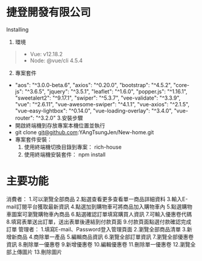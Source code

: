 
# 捷登開發有限公司

Installing

1. 環境
> - Vue: v12.18.2
> - Node: @vue/cli 4.5.4
2. 專案套件
-   "aos": "^3.0.0-beta.6",
    "axios": "^0.20.0",
    "bootstrap": "^4.5.2",
    "core-js": "^3.6.5",
    "jquery": "^3.5.1",
    "leaflet": "^1.6.0",
    "popper.js": "^1.16.1",
    "sweetalert2": "^9.17.1",
    "swiper": "^5.3.7",
    "vee-validate": "^3.3.9",
    "vue": "^2.6.11",
    "vue-awesome-swiper": "^4.1.1",
    "vue-axios": "^2.1.5",
    "vue-easy-lightbox": "^0.14.0",
    "vue-loading-overlay": "^3.4.0",
    "vue-router": "^3.2.0"
3.安裝步驟
- 開啟終端機到存放專案本機位置並執行
- git clone git@github.com:YAngTsungJen/New-home.git
- 專案套件安裝：
    1. 使用終端機切換目錄到專案： rich-house
    2. 使用終端機安裝套件： npm install
 
# 主要功能
消費者：
1.可以瀏覽全部商品
2.點選查看更多查看單一商品詳細資料
3.輸入E-mail訂閱平台獲取最新資訊
4.點選加到購物車可將商品加入購物車內
5.點選購物車圖案可瀏覽購物車內商品
6.點選確認訂單填寫購買人資訊
7.可輸入優惠卷代碼
8.填寫表單送出訂單，送出表單後連結到付款頁面
9.付款頁面點選付款確認完成訂單
管理者：
1.填寫E-mail、Password登入管理頁面
2.瀏覽全部商品清單
3.新增新商品
4.商除單一產品
5.編輯商品資訊
6.瀏覽全部訂單資訊
7.瀏覽全部優惠卷資訊
8.刪除單一優惠卷
9.新增優惠卷
10.編輯優惠卷
11.刪除單一優惠卷
12.瀏覽全部上傳圖片
13.刪除圖片
